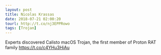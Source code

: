 ```yaml
---
layout: post
title: Nicolas Krassas
date: 2018-07-21 02:00:20
tourl: http://t.co/nj3EPPRowo
tags: [Trojan]
---
```

Experts discovered Calisto macOS Trojan, the first member of Proton RAT family https://t.co/c4YHu3HiAu